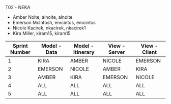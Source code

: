 T02 - NEKA

* Amber Nolte, alnolte, alnolte
* Emerson McIntosh, emcintos, emcintos
* Nicole Kacirek, nkacirek, nkacirek1
* Kira Miller, kiram15, kiram15

Sprint Number | Model - Data | Model - Itinerary | View - Server | View - Client 
----------------- | -------------- | ------------------- | ---------------- | ---------------
1 |  KIRA | AMBER | NICOLE | EMERSON
2 | EMERSON | NICOLE | AMBER | KIRA
3 | AMBER | KIRA | EMERSON | NICOLE
4 | ALL | ALL | ALL | ALL
5 | ALL | ALL | ALL | ALL 
